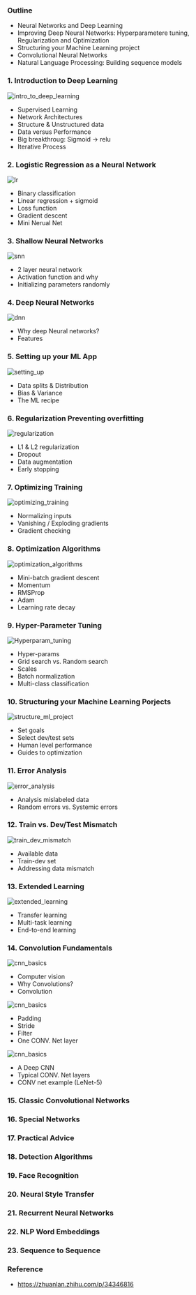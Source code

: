 ### Outline

* Neural Networks and Deep Learning
* Improving Deep Neural Networks: Hyperparametere tuning, Regularization and Optimization
* Structuring your Machine Learning project
* Convolutional Neural Networks
* Natural Language Processing: Building sequence models


### 1. Introduction to Deep Learning

![intro_to_deep_learning](dlng/tf_1.jpg)

* Supervised Learning
* Network Architectures
* Structure & Unstructured data
* Data versus Performance
* Big breakthroug: Sigmoid -> relu
* Iterative Process

### 2. Logistic Regression as a Neural Network

![lr](dlng/tf_2.jpg)

* Binary classification
* Linear regression + sigmoid
* Loss function
* Gradient descent
* Mini Nerual Net 

### 3. Shallow Neural Networks

![snn](dlng/tf_3.jpg)

* 2 layer neural network
* Activation function and why
* Initializing parameters randomly


### 4. Deep Neural Networks

![dnn](dlng/tf_4.jpg)

* Why deep Neural networks?
* Features


### 5. Setting up your ML App

![setting_up](dlng/tf_5.jpg)

* Data splits & Distribution
* Bias &  Variance
* The ML recipe


### 6. Regularization Preventing overfitting

![regularization](dlng/tf_6.jpg)

* L1 & L2 regularization
* Dropout
* Data augmentation
* Early stopping


### 7. Optimizing Training

![optimizing_training](dlng/tf_7.jpg)

* Normalizing inputs
* Vanishing / Exploding gradients
* Gradient checking


### 8. Optimization Algorithms

![optimization_algorithms](dlng/tf_8.jpg)

* Mini-batch gradient descent
* Momentum
* RMSProp
* Adam
* Learning rate decay


### 9. Hyper-Parameter Tuning

![Hyperparam_tuning](dlng/tf_9.jpg)

* Hyper-params
* Grid search vs. Random search
* Scales
* Batch normalization
* Multi-class classification


### 10. Structuring your Machine Learning Porjects

![structure_ml_project](dlng/tf_10.jpg)

* Set goals
* Select dev/test sets
* Human level performance
* Guides to optimization


### 11. Error Analysis

![error_analysis](dlng/tf_11.jpg)

* Analysis mislabeled data
* Random errors vs. Systemic errors

### 12. Train vs. Dev/Test Mismatch

![train_dev_mismatch](dlng/tf_12.jpg)

* Available data
* Train-dev set
* Addressing data mismatch


### 13. Extended Learning

![extended_learning](dlng/tf_13.jpg)

* Transfer learning
* Multi-task learning
* End-to-end learning


### 14. Convolution Fundamentals

![cnn_basics](dlng/tf_14.jpg)

- Computer vision
- Why Convolutions?
- Convolution

![cnn_basics](dlng/tf_15.jpg)

- Padding
- Stride
- Filter
- One CONV. Net layer

![cnn_basics](dlng/tf_16.jpg)

- A Deep CNN
- Typical CONV. Net layers
- CONV net example (LeNet-5)


### 15. Classic Convolutional Networks 


### 16. Special Networks


### 17. Practical Advice


### 18. Detection Algorithms


### 19. Face Recognition


### 20. Neural Style Transfer


### 21. Recurrent Neural Networks


### 22. NLP Word Embeddings


### 23. Sequence to Sequence



### Reference

* https://zhuanlan.zhihu.com/p/34346816